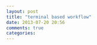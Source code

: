 ```yaml
---
layout: post
title: "terminal based workflow"
date: 2013-07-20 20:56
comments: true
categories: 
---
```

